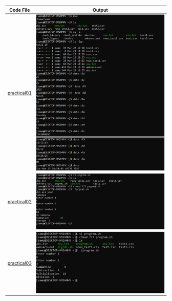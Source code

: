 | Code File | Output |
|-----------|--------|
|[practical01](./Codes/prac1.txt)|![prac01_1.png](./Output/prac1_1.png)![prac01_2.png](./Output/prac1_2.png)|
|[practical02](./Codes/prac2.txt)|![prac02.png](./Output/prac2.png)|
|[practical03](./Codes/prac3.txt)|![prac03.png](./Output/prac3.png)|
